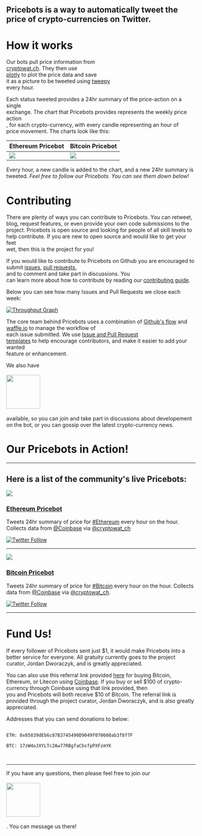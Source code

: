 Pricebots is a way to automatically tweet the price of crypto-currencies on Twitter.		
---		
		
# How it works		
		
Our bots pull price information from		
[cryptowat.ch](https://cryptowat.ch). They then use		
[plotly](https://github.com/plotly/plotly.py) to plot the price data and save		
it as a picture to be tweeted using [tweepy](https://github.com/tweepy/tweepy)		
every hour.		
		
Each status tweeted provides a 24hr summary of the price-action on a single		
exchange. The chart that Pricebots provides represents the weekly price action		
, for each crypto-currency, with every candle representing an hour of		
price movement. The charts look like this:		
		
Ethereum Pricebot | Bitcoin Pricebot		
------------ | -------------		
![](https://pbs.twimg.com/media/DDxMwbDUIAEC2v0.jpg) | ![]( https://pbs.twimg.com/media/DDxMw3wUMAAjKBm.jpg)		
		
Every hour, a new candle is added to the chart, and a new 24hr summary is		
tweeted. _Feel free to follow our Pricebots. You can see them down below!_		
		
# Contributing		
There are plenty of ways you can contribute to Pricebots. You can retweet,		
blog, request features, or even provide your own code submissions to the		
project. Pricebots is open source and looking for people of all skill levels to		
help contribute. If you are new to open source and would like to get your feet		
wet, then this is the project for you!		
		
If you would like to contribute to Pricebots on Github you are encouraged to		
submit [issues](https://guides.github.com/features/issues/), [pull requests](https://help.github.com/articles/about-pull-requests/),		
and to comment and take part in discussions. You		
can learn more about how to contribute by reading our [contributing guide](https://github.com/JordanDworaczyk/Pricebots/blob/master/CONTRIBUTING.md).		
		
Below you can see how many Issues and Pull Requests we close each week:		
		
[![Throughput Graph](https://graphs.waffle.io/JordanDworaczyk/EthPriceBot/throughput.svg)](https://waffle.io/JordanDworaczyk/EthPriceBot/)		
		
The core team behind Pricebots uses a combination of [Github's flow](https://guides.github.com/introduction/flow/) and [waffle.io](https://github.com/waffleio/waffle.io) to manage the workflow of		
each issue submitted. We use [Issue and Pull Request		
templates](https://github.com/blog/2111-issue-and-pull-request-templates) to help encourage contributors, and make it easier to add your wanted		
feature or enhancement.		
		
We also have		
<a href="http://ethpricebot.enterslack.com">		
	<img src='https://cdn.worldvectorlogo.com/logos/slack.svg' width='90'>		
</a>		
available, so you can join and take part in discussions about developement on the bot, or you can gossip over the latest crypto-currency news.		
		
# Our Pricebots in Action!		
---		
 Here is a list of the community's live Pricebots:		
---		
		
![](https://pbs.twimg.com/profile_images/840073887727607810/L-Idlbln_400x400.jpg)		
### [Ethereum Pricebot](https://twitter.com/EthPriceBot)		
		
Tweets 24hr summary of price for [#Ethereum](https://twitter.com/hashtag/Ethereum?src=hash) every hour on the hour. Collects data from [@Coinbase](https://twitter.com/Coinbase) via [@cryptowat_ch](https://twitter.com/cryptowat_ch)		
		
[![Twitter Follow](https://img.shields.io/twitter/follow/EthPriceBot.svg?style=social&label=Follow)](https://twitter.com/EthPriceBot)		
		
---		
![](https://pbs.twimg.com/profile_images/861596336738652160/2lEY17t-_400x400.jpg)		
		
### [Bitcoin Pricebot](https://twitter.com/BTCPricebot)		
		
Tweets 24hr summary of price for [#Bitcoin](https://twitter.com/hashtag/Bitcoin?src=hash) every hour on the hour. Collects data from [@Coinbase](https://twitter.com/Coinbase) via [@cryptowat_ch](https://twitter.com/cryptowat_ch).		
		
[![Twitter Follow](https://img.shields.io/twitter/follow/BTCPriceBot.svg?style=social&label=Follow)](https://twitter.com/BTCPriceBot)		
		
---		
# Fund Us!		
If every follower of Pricebots sent just $1, it would make Pricebots into a		
better service for everyone. All gratuity currently goes to the project		
curator, Jordan Dworaczyk, and is greatly appreciated.		
		
You can also use this referral link provided [here]() for buying Bitcoin,		
Ethereum, or Litecon using [Coinbase](https://www.coinbase.com/). If you buy or sell $100 of crypto-currency through Coinbase using that link provided, then		
you and Pricebots will both receive $10 of Bitcoin. The referral link is		
provided through the project curator, Jordan Dworaczyk, and is also greatly		
appreciated.		
		
Addresses that you can send donations to below:		
```		
		
ETH: 0x85839dEb6c87B3745490D9049f070608ab3f8f7F		
		
BTC: 17zW4oJXYLTc2Aw77RBgfaCbsfpPXFzmYK		
		
		
```		
		
		
		
---		
		
If you have any questions, then please feel free to join our		
<a href="http://ethpricebot.enterslack.com">		
	<img src='https://cdn.worldvectorlogo.com/logos/slack.svg' width='90'>		
</a>		
. You can message us there!
